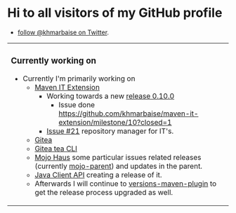 # Hi to all visitors of my GitHub profile

* [follow @khmarbaise on Twitter](https://twitter.com/khmarbaise).
<table><tr>
<td valign="top">

### Currently working on
<!-- currently_working_on start -->
- Currently I'm primarily working on
   * [Maven IT Extension](https://github.com/khmarbaise/maven-it-extension)
     * Working towards a new [release 0.10.0](https://github.com/khmarbaise/maven-it-extension/milestone/10)
       * Issue done https://github.com/khmarbaise/maven-it-extension/milestone/10?closed=1
     * [Issue #21](https://github.com/khmarbaise/maven-it-extension/issues/21) repository manager 
       for IT's.
  * [Gitea](https://github.com/go-gitea/gitea)
  * [Gitea tea CLI](https://gitea.com/gitea/tea)
  * [Mojo Haus](https://github.com/mojohaus) some particular issues related
    releases (currently [mojo-parent](https://github.com/mojohaus/mojo-parent)) and 
    updates in the parent. 
  * [Java Client API](https://github.com/jenkinsci/java-client-api) creating a release of it.
  * Afterwards I will continue to [versions-maven-plugin](https://github.com/mojohaus/versions-maven-plugin)
    to get the release process upgraded as well.

<!-- currently_working_on end -->
</tr>
</table>

<!--
**khmarbaise/khmarbaise** is a ✨ _special_ ✨ repository because its `README.md` (this file) appears on your GitHub profile.

Here are some ideas to get you started:

- 🔭 I’m currently working on ...
- 🌱 I’m currently learning ...
- 👯 I’m looking to collaborate on ...
- 🤔 I’m looking for help with ...
- 💬 Ask me about ...
- 📫 How to reach me: ...
- 😄 Pronouns: ...
- ⚡ Fun fact: ...

-->
